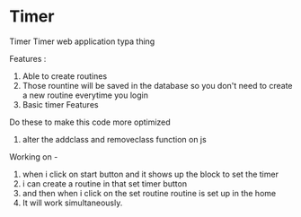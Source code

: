 # Timer
Timer 
Timer web application typa thing 

Features :
1. Able to create routines 
2. Those rountine will be saved in the database so you don't need to create a new routine everytime you login
3. Basic timer Features

Do these to make this code more optimized 
1. alter the addclass and removeclass function on js


Working on - 
1. when i click on start button and it shows up the block to set the timer 
2. i can create a routine in that set timer button
3. and then when i click on the set routine routine is set up in the home 
4. It will work simultaneously.